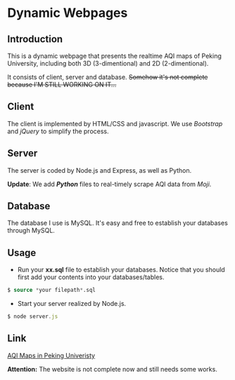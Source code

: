 # Dynamic Webpages

## Introduction
<!--
This is a dynamic webpage that presents our collecting-datas timely in one of my research named ___3D-AQImaps Building by UAV Sensing___.
-->
This is a dynamic webpage that presents the realtime AQI maps of Peking University, including both 3D (3-dimentional) and 2D (2-dimentional).

It consists of client, server and database.  ~~Somehow it's not complete because I'M STILL WORKING ON IT...~~

## Client
The client is implemented by HTML/CSS and javascript. We use _Bootstrap_ and _jQuery_ to simplify the process.

## Server
The server is coded by Node.js and Express, as well as Python.

__Update__: We add ___Python___ files to real-timely scrape AQI data from _Moji_.

## Database
The database I use is MySQL. It's easy and free to establish your databases through MySQL. 

## Usage
* Run your __xx.sql__ file to establish your databases. Notice that you should first add your contents into your databases/tables.
```SQL
$ source *your filepath*.sql
```
* Start your server realized by Node.js.
```javascript
$ node server.js
```

## Link
[AQI Maps in Peking Univeristy](http://aqimaps.com/)

__Attention:__ The website is not complete now and still needs some works.
